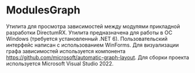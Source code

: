 # ModulesGraph
Утилита для просмотра зависимостей между модулями прикладной разработки DirectumRX.
Утилита предназначена для работы в ОС Windows (требуется установленный .NET 6).
Пользовательский интерфейс написан с использованием WinForms.
Для визуализации графа зависимостей используется компонента https://github.com/microsoft/automatic-graph-layout.
Для сборки проекта используется Microsoft Visual Studio 2022.
